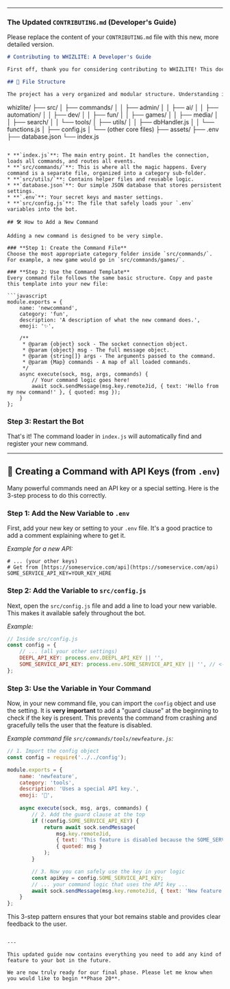 
-----

### **The Updated `CONTRIBUTING.md` (Developer's Guide)**

Please replace the content of your `CONTRIBUTING.md` file with this new, more detailed version.

```markdown
# Contributing to WHIZLITE: A Developer's Guide

First off, thank you for considering contributing to WHIZLITE! This document is a guide for developers (including you, the owner!) on how to add new commands and features to the bot.

## 📂 File Structure

The project has a very organized and modular structure. Understanding it is key to adding new features.

```

whizlite/
├── src/
│   ├── commands/
│   │   ├── admin/
│   │   ├── ai/
│   │   ├── automation/
│   │   ├── dev/
│   │   ├── fun/
│   │   ├── games/
│   │   ├── media/
│   │   ├── search/
│   │   └── tools/
│   ├── utils/
│   │   ├── dbHandler.js
│   │   └── functions.js
│   ├── config.js
│   └── (other core files)
├── assets/
├── .env
├── database.json
└── index.js

````

* **`index.js`**: The main entry point. It handles the connection, loads all commands, and routes all events.
* **`src/commands/`**: This is where all the magic happens. Every command is a separate file, organized into a category sub-folder.
* **`src/utils/`**: Contains helper files and reusable logic.
* **`database.json`**: Our simple JSON database that stores persistent settings.
* **`.env`**: Your secret keys and master settings.
* **`src/config.js`**: The file that safely loads your `.env` variables into the bot.

## 🛠️ How to Add a New Command

Adding a new command is designed to be very simple.

### **Step 1: Create the Command File**
Choose the most appropriate category folder inside `src/commands/`. For example, a new game would go in `src/commands/games/`.

### **Step 2: Use the Command Template**
Every command file follows the same basic structure. Copy and paste this template into your new file:

```javascript
module.exports = {
    name: 'newcommand',
    category: 'fun',
    description: 'A description of what the new command does.',
    emoji: '✨',
    
    /**
     * @param {object} sock - The socket connection object.
     * @param {object} msg - The full message object.
     * @param {string[]} args - The arguments passed to the command.
     * @param {Map} commands - A map of all loaded commands.
     */
    async execute(sock, msg, args, commands) {
        // Your command logic goes here!
        await sock.sendMessage(msg.key.remoteJid, { text: 'Hello from my new command!' }, { quoted: msg });
    }
};
````

### **Step 3: Restart the Bot**

That's it\! The command loader in `index.js` will automatically find and register your new command.

-----

## 🔑 Creating a Command with API Keys (from `.env`)

Many powerful commands need an API key or a special setting. Here is the 3-step process to do this correctly.

### **Step 1: Add the New Variable to `.env`**

First, add your new key or setting to your `.env` file. It's a good practice to add a comment explaining where to get it.

*Example for a new API:*

```env
# ... (your other keys)
# Get from [https://someservice.com/api](https://someservice.com/api)
SOME_SERVICE_API_KEY=YOUR_KEY_HERE
```

### **Step 2: Add the Variable to `src/config.js`**

Next, open the `src/config.js` file and add a line to load your new variable. This makes it available safely throughout the bot.

*Example:*

```javascript
// Inside src/config.js
const config = {
    // ... (all your other settings)
    DEEPL_API_KEY: process.env.DEEPL_API_KEY || '',
    SOME_SERVICE_API_KEY: process.env.SOME_SERVICE_API_KEY || '', // <-- Add your new line
};
```

### **Step 3: Use the Variable in Your Command**

Now, in your new command file, you can import the `config` object and use the setting. It is **very important** to add a "guard clause" at the beginning to check if the key is present. This prevents the command from crashing and gracefully tells the user that the feature is disabled.

*Example command file `src/commands/tools/newfeature.js`:*

```javascript
// 1. Import the config object
const config = require('../../config');

module.exports = {
    name: 'newfeature',
    category: 'tools',
    description: 'Uses a special API key.',
    emoji: '🌟',
    
    async execute(sock, msg, args, commands) {
        // 2. Add the guard clause at the top
        if (!config.SOME_SERVICE_API_KEY) {
            return await sock.sendMessage(
                msg.key.remoteJid, 
                { text: 'This feature is disabled because the SOME_SERVICE_API_KEY is not set in the .env file.' }, 
                { quoted: msg }
            );
        }

        // 3. Now you can safely use the key in your logic
        const apiKey = config.SOME_SERVICE_API_KEY;
        // ... your command logic that uses the API key ...
        await sock.sendMessage(msg.key.remoteJid, { text: 'New feature is working!' });
    }
};
```

This 3-step pattern ensures that your bot remains stable and provides clear feedback to the user.

```

---

This updated guide now contains everything you need to add any kind of feature to your bot in the future.

We are now truly ready for our final phase. Please let me know when you would like to begin **Phase 20**.
```
